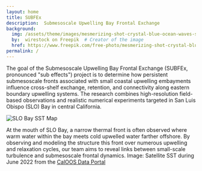 ```yaml
---
layout: home
title: SUBFEx
description:  Submesoscale Upwelling Bay Frontal Exchange
background:
  img: /assets/theme/images/mesmerizing-shot-crystal-blue-ocean-waves-smaller.png
  by:  wirestock on Freepik  # Creator of the image
  href: https://www.freepik.com/free-photo/mesmerizing-shot-crystal-blue-ocean-waves_17530073.htm#query=ocean%20background&position=3&from_view=keyword&track=ais&uuid=c48e9e84-436d-447c-94ef-040b0d31615d # Link to the original source
permalink: /
---
```



The goal of the Submesoscale Upwelling Bay Frontal Exchange (SUBFEx, pronounced "sub effects") project is to determine how persistent submesoscale fronts associated with small coastal upwelling embayments influence cross-shelf exchange, retention, and connectivity along eastern boundary upwelling systems. The research combines high-resolution field-based observations and realistic numerical experiments targeted in San Luis Obispo (SLO) Bay in central California.

![SLO Bay SST Map](pages/images/SLO-Bay-SST-labeled.png)

<!-- <div style="text-align: center">
<figure>
  <img src="pages/images/SLO-Bay-SST-labeled.png" alt="SLO Bay SST"/>
  <figcaption>Satellite sea surface temperature (SST) near SLO Bay during June 2022. Source: CalOOS Data Portal</figcaption>
</figure>
</div> -->

At the mouth of SLO Bay, a narrow thermal front is often observed where warm water within the bay meets cold upwelled water farther offshore. By observing and modeling the structure this front over numerous upwelling and relaxation cycles, our team aims to reveal links between small-scale turbulence and submesoscale frontal dynamics. Image: Satellite SST during June 2022 from the [CalOOS Data Portal](https://data.caloos.org)